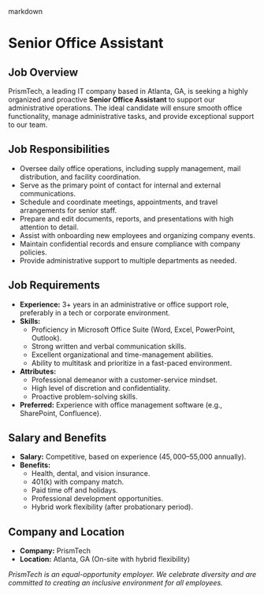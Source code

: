 markdown
# **Senior Office Assistant**  

## **Job Overview**  
PrismTech, a leading IT company based in Atlanta, GA, is seeking a highly organized and proactive **Senior Office Assistant** to support our administrative operations. The ideal candidate will ensure smooth office functionality, manage administrative tasks, and provide exceptional support to our team.  

## **Job Responsibilities**  
- Oversee daily office operations, including supply management, mail distribution, and facility coordination.  
- Serve as the primary point of contact for internal and external communications.  
- Schedule and coordinate meetings, appointments, and travel arrangements for senior staff.  
- Prepare and edit documents, reports, and presentations with high attention to detail.  
- Assist with onboarding new employees and organizing company events.  
- Maintain confidential records and ensure compliance with company policies.  
- Provide administrative support to multiple departments as needed.  

## **Job Requirements**  
- **Experience:** 3+ years in an administrative or office support role, preferably in a tech or corporate environment.  
- **Skills:**  
  - Proficiency in Microsoft Office Suite (Word, Excel, PowerPoint, Outlook).  
  - Strong written and verbal communication skills.  
  - Excellent organizational and time-management abilities.  
  - Ability to multitask and prioritize in a fast-paced environment.  
- **Attributes:**  
  - Professional demeanor with a customer-service mindset.  
  - High level of discretion and confidentiality.  
  - Proactive problem-solving skills.  
- **Preferred:** Experience with office management software (e.g., SharePoint, Confluence).  

## **Salary and Benefits**  
- **Salary:** Competitive, based on experience ($45,000–$55,000 annually).  
- **Benefits:**  
  - Health, dental, and vision insurance.  
  - 401(k) with company match.  
  - Paid time off and holidays.  
  - Professional development opportunities.  
  - Hybrid work flexibility (after probationary period).  

## **Company and Location**  
- **Company:** PrismTech  
- **Location:** Atlanta, GA (On-site with hybrid flexibility)  

*PrismTech is an equal-opportunity employer. We celebrate diversity and are committed to creating an inclusive environment for all employees.*